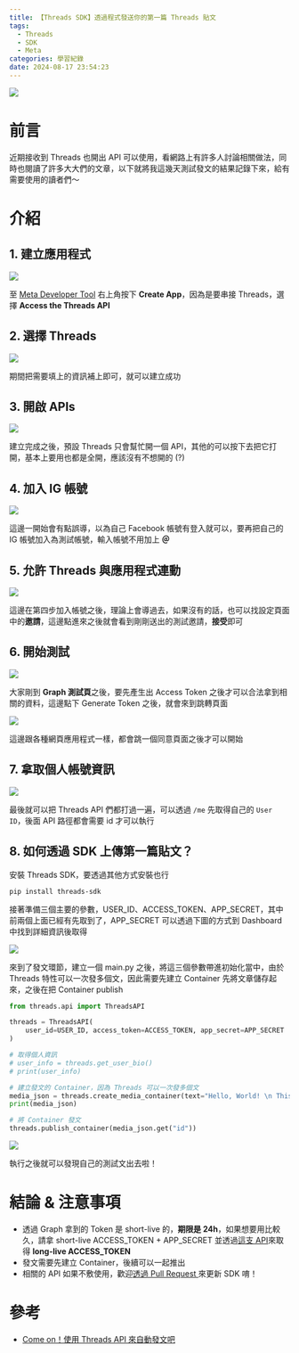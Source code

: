 ```yaml
---
title: 【Threads SDK】透過程式發送你的第一篇 Threads 貼文
tags:
  - Threads
  - SDK
  - Meta
categories: 學習紀錄
date: 2024-08-17 23:54:23
---
```



![](https://nijialin.com/images/common.jpeg)

# 前言

近期接收到 Threads 也開出 API 可以使用，看網路上有許多人討論相關做法，同時也閱讀了許多大大們的文章，以下就將我這幾天測試發文的結果記錄下來，給有需要使用的讀者們～

<!-- more -->

# 介紹

## 1. 建立應用程式

![](https://nijialin.com/images/2024/threads-sdk/1-createapp.png)

至 [Meta Developer Tool](https://developers.facebook.com/apps/) 右上角按下 **Create App**，因為是要串接 Threads，選擇 **Access the Threads API**

## 2. 選擇 Threads

![](https://nijialin.com/images/2024/threads-sdk/2-name.png)

期間把需要填上的資訊補上即可，就可以建立成功

## 3. 開啟 APIs

![](https://nijialin.com/images/2024/threads-sdk/3-apis.png)

建立完成之後，預設 Threads 只會幫忙開一個 API，其他的可以按下去把它打開，基本上要用也都是全開，應該沒有不想開的 (?)

## 4. 加入 IG 帳號

![](https://nijialin.com/images/2024/threads-sdk/4-add-account.png)

這邊一開始會有點誤導，以為自己 Facebook 帳號有登入就可以，要再把自己的 IG 帳號加入為測試帳號，輸入帳號不用加上 **＠**

## 5. 允許 Threads 與應用程式連動

![](https://nijialin.com/images/2024/threads-sdk/5-thread-connect.png)

這邊在第四步加入帳號之後，理論上會導過去，如果沒有的話，也可以找設定頁面中的**邀請**，這邊點進來之後就會看到剛剛送出的測試邀請，**接受**即可

## 6. 開始測試

![](https://nijialin.com/images/2024/threads-sdk/7-dev-tool.png)

大家剛到 **Graph 測試頁**之後，要先產生出 Access Token 之後才可以合法拿到相關的資料，這邊點下 Generate Token 之後，就會來到跳轉頁面

![](https://nijialin.com/images/2024/threads-sdk/6-access.png)

這邊跟各種網頁應用程式一樣，都會跳一個同意頁面之後才可以開始

## 7. 拿取個人帳號資訊

![](https://nijialin.com/images/2024/threads-sdk/7-dev-tool.png)

最後就可以把 Threads API 們都打過一遍，可以透過 `/me` 先取得自己的 `User ID`，後面 API 路徑都會需要 id 才可以執行

## 8. 如何透過 SDK 上傳第一篇貼文？

安裝 Threads SDK，要透過其他方式安裝也行

```shell
pip install threads-sdk
```

接著準備三個主要的參數，USER_ID、ACCESS_TOKEN、APP_SECRET，其中前兩個上面已經有先取到了，APP_SECRET 可以透過下圖的方式到 Dashboard 中找到詳細資訊後取得

![](https://nijialin.com/images/2024/threads-sdk/8-app-secret.png)

來到了發文環節，建立一個 main.py 之後，將這三個參數帶進初始化當中，由於 Threads 特性可以一次發多個文，因此需要先建立 Container 先將文章儲存起來，之後在把 Container publish

```python
from threads.api import ThreadsAPI

threads = ThreadsAPI(
    user_id=USER_ID, access_token=ACCESS_TOKEN, app_secret=APP_SECRET
)

# 取得個人資訊
# user_info = threads.get_user_bio()
# print(user_info)

# 建立發文的 Container，因為 Threads 可以一次發多個文
media_json = threads.create_media_container(text="Hello, World! \n This is a test post.")
print(media_json)

# 將 Container 發文
threads.publish_container(media_json.get("id"))
```

![](https://nijialin.com/images/2024/threads-sdk/9-post.png)

執行之後就可以發現自己的測試文出去啦！

# 結論 & 注意事項

- 透過 Graph 拿到的 Token 是 short-live 的，**期限是 24h**，如果想要用比較久，請拿 short-live ACCESS_TOKEN + APP_SECRET 並透過[這支 API](https://github.com/louis70109/threads-sdk/blob/main/threads/api.py#L45)來取得 **long-live ACCESS_TOKEN**
- 發文需要先建立 Container，後續可以一起推出
- 相關的 API 如果不敷使用，歡迎[透過 Pull Request ](https://github.com/louis70109/threads-sdk)來更新 SDK 唷！


# 參考

- [Come on！使用 Threads API 來自動發文吧](https://cowton0517.medium.com/come-on-%E4%BD%BF%E7%94%A8-threads-api-%E4%BE%86%E8%87%AA%E5%8B%95%E7%99%BC%E6%96%87%E5%90%A7-792797a68437)
